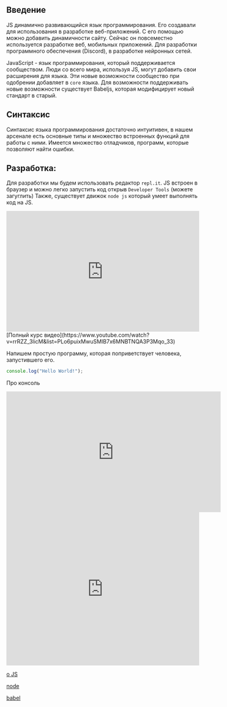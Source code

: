## Введение
JS динамично развивающийся язык программирования. Его создавали для использования в разработке веб-приложений. С его помощью можно добавить
динамичности сайту. Сейчас он повсеместно используется разработке веб, мобильных приложений. Для разработки программного обеспечения (Discord),
в разработке нейронных сетей.

JavaScript - язык программирования, который поддерживается сообществом. Люди со всего мира, используя JS, могут добавить свои
расширения для языка. Эти новые возможности сообщество при одобрении добавляет в `core` языка.
Для возможности поддерживать новые возможности существует Babeljs, которая модифицирует новый стандарт в старый.

## Синтаксис
Синтаксис языка программирования достаточно интуитивен, в нашем арсенале есть основные типы и множество встроенных функций
для работы с ними. Имеется множество отладчиков, программ, которые позволяют найти ошибки.

## Разработка:
Для разработки мы будем использовать редактор `repl.it`. JS встроен в браузер и можно легко запустить код открыв `Developer Tools` (можете загуглить)
Также, существует движок `node js` который умеет выполнять код на JS.

<iframe width="100%" height="315" src="https://www.youtube.com/embed/rrRZZ_3licM" frameborder="0" allow="accelerometer; autoplay; encrypted-media; gyroscope; picture-in-picture" allowfullscreen></iframe>
[Полный курс видео](https://www.youtube.com/watch?v=rrRZZ_3licM&list=PLo6puixMwuSMIB7x6MNBTNQA3P3Mqo_33)

Напишем простую программу, которая поприветствует человека, запустившего его.

```js
console.log("Hello World!");
```

Про консоль
<iframe width="560" height="315" src="https://www.youtube.com/embed/L8CDt1J3DAw" frameborder="0" allow="accelerometer; autoplay; encrypted-media; gyroscope; picture-in-picture" allowfullscreen></iframe>

<iframe height="400px" width="100%" src="https://repl.it/repls/DoubleHighlevelBootstrapping?lite=true" scrolling="no" frameborder="no" allowtransparency="true" allowfullscreen="true" sandbox="allow-forms allow-pointer-lock allow-popups allow-same-origin allow-scripts allow-modals"></iframe>


[о JS](https://learn.javascript.ru/intro)

[node](https://nodejs.dev/)

[babel](https://babeljs.io/)
